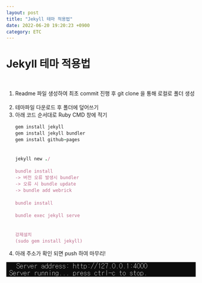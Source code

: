 ```yaml
---
layout: post
title: "Jekyll 테마 적용법"
date: 2022-06-20 19:20:23 +0900
category: ETC
---
```


<h1>Jekyll 테마 적용법</h1>

<br> 
<ol>
<li>Readme 파일 생성하여 최초 commit 진행 후 git clone 을 통해 로컬로 폴더 생성</li> 
<br>
<li>테마파일 다운로드 후 폴더에 덮어쓰기</li> 


<li>아래 코드 순서대로 Ruby CMD 창에 적기</li>



```ruby
gem install jekyll
gem install jekyll bundler
gem install github-pages


jekyll new ./

bundle install
-> 버전 오류 발생시 bundler
-> 오류 시 bundle update
-> bundle add webrick

bundle install

bundle exec jekyll serve


강제설치
(sudo gem install jekyll)
```
<li>아래 주소가 확인 되면 push 하여 마무리!</li></ol>

![](2022-06-20-23-52-35.png)
